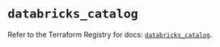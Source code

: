 # `databricks_catalog`

Refer to the Terraform Registry for docs: [`databricks_catalog`](https://registry.terraform.io/providers/databricks/databricks/1.45.0/docs/resources/catalog).
